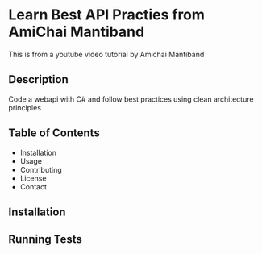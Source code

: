 # Learn Best API Practies from AmiChai Mantiband

This is from a youtube video tutorial by Amichai Mantiband

## Description
Code a webapi with C# and follow best practices using clean architecture principles

## Table of Contents
- Installation
- Usage
- Contributing
- License
- Contact


## Installation

## Running Tests
